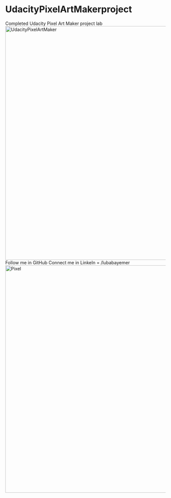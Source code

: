 # UdacityPixelArtMakerproject


Completed Udacity  Pixel Art Maker project lab
<img width="736" alt="UdacityPixelArtMaker" src="https://user-images.githubusercontent.com/100891257/167850200-65a03f23-4b63-452e-a602-61dd6aaa6ce2.png">
Follow me in GitHub
Connect me in LinkeIn = /lubabayemer
<img width="716" alt="Pixel" src="https://user-images.githubusercontent.com/100891257/167852520-4c02929b-c0a2-4563-9d11-077516fa9f2e.png">
